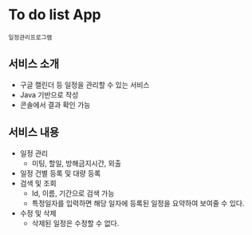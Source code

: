 # To do list App
    일정관리프로그램

## 서비스 소개
* 구글 캘린더 등 일정을 관리할 수 있는 서비스
* Java 기반으로 작성
* 콘솔에서 결과 확인 가능

## 서비스 내용
* 일정 관리
  * 미팅, 할일, 방해금지시간, 외출
* 일정 건별 등록 및 대량 등록
* 검색 및 조회
  * Id, 이름, 기간으로 검색 가능
  * 특정일자를 입력하면 해당 일자에 등록된 일정을 요약하여 보여줄 수 있다.
* 수정 및 삭제
  * 삭제된 일정은 수정할 수 없다.

